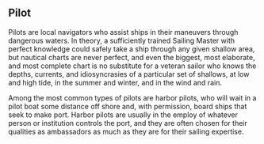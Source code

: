## Pilot

Pilots are local navigators who assist ships in their maneuvers through dangerous waters. In theory, a sufficiently trained Sailing Master with perfect knowledge could safely take a ship through any given shallow area, but nautical charts are never perfect, and even the biggest, most elaborate, and most complete chart is no substitute for a veteran sailor who knows the depths, currents, and idiosyncrasies of a particular set of shallows, at low and high tide, in the summer and winter, and in the wind and rain.

Among the most common types of pilots are harbor pilots, who will wait in a pilot boat some distance off shore and, with permission, board ships that seek to make port. Harbor pilots are usually in the employ of whatever person or institution controls the port, and they are often chosen for their qualities as ambassadors as much as they are for their sailing expertise.
